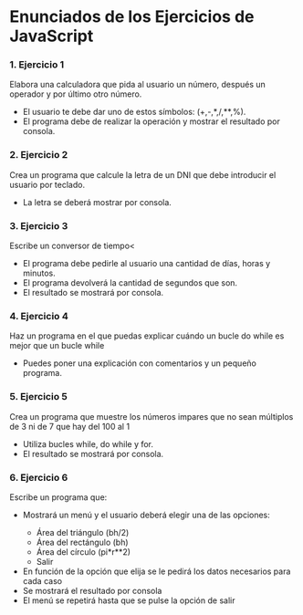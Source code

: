 <h1>Enunciados de los Ejercicios de JavaScript</h1>

<h3>1. Ejercicio 1</h3>

Elabora una calculadora que pida al usuario un número, después un operador y por último otro número.

<ul>
<li>El usuario te debe dar uno de estos símbolos: (+,-,*,/,**,%).</li>
<li>El programa debe de realizar la operación y mostrar el resultado por consola.</li>
</ul>

<h3>2. Ejercicio 2</h3>

Crea un programa que calcule la letra de un DNI que debe introducir el usuario por teclado.

<ul>
<li>La letra se deberá mostrar por consola.</li>
</ul>

<h3>3. Ejercicio 3</h3>

Escribe un conversor de tiempo<

<ul>
<li>El programa debe pedirle al usuario una cantidad de días, horas y minutos.</li>
<li>El programa devolverá la cantidad de segundos que son.</li>
<li>El resultado se mostrará por consola.</li>
</ul>

<h3>4. Ejercicio 4</h3>

Haz un programa en el que puedas explicar cuándo un bucle do while es mejor que un bucle while

<ul>
<li>Puedes poner una explicación con comentarios y un pequeño programa.</li>
</ul>

<h3>5. Ejercicio 5</h3>

Crea un programa que muestre los números impares que no sean múltiplos de 3 ni de 7 que hay del 100 al 1

<ul>
<li>Utiliza bucles while, do while y for.</li>
<li>El resultado se mostrará por consola.</li>
</ul>

<h3>6. Ejercicio 6</h3>

Escribe un programa que:

<ul>
    <li>Mostrará un menú y el usuario deberá elegir una de las opciones:</li>
    <ul>
        <li>Área del triángulo (bh/2)</li>
        <li>Área del rectángulo (bh)</li>
        <li>Área del círculo (pi*r**2)</li>
        <li>Salir</li>
    </ul>
    <li>En función de la opción que elija se le pedirá los datos necesarios para cada caso</li>
    <li>Se mostrará el resultado por consola</li>
    <li>El menú se repetirá hasta que se pulse la opción de salir</li>
</ul>